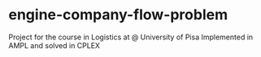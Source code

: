# engine-company-flow-problem
Project for the course in Logistics at @ University of Pisa
Implemented in AMPL and solved in CPLEX
